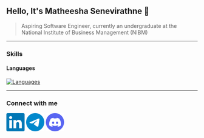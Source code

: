 ## Hello, It's Matheesha Senevirathne 👋

> Aspiring Software Engineer, currently an undergraduate at the National Institute of Business Management (NIBM)

---

### Skills
#### Languages
[![Languages](https://skillicons.dev/icons?i=html,css,js,java,cs,c,php,ts)](https://skillicons.dev)

---

### Connect with me
[![LinkedIn](https://raw.githubusercontent.com/CLorant/readme-social-icons/main/medium/filled/linkedin.svg)](https://linkedin.com/in/matheesha-ls)
[![Telegram](https://raw.githubusercontent.com/CLorant/readme-social-icons/main/medium/filled/telegram.svg)](https://t.me/ItsMatheesha)
[![WhatsApp](https://raw.githubusercontent.com/CLorant/readme-social-icons/main/medium/filled/discord.svg)](https://discord.com/users/itsmatheesha)
